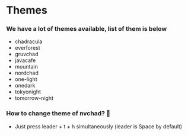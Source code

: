 # Themes
### We have a lot of themes available, list of them is below
- chadracula
- everforest
- gruvchad
- javacafe
- mountain
- nordchad
- one-light
- onedark
- tokyonight
- tomorrow-night

### How to change theme of nvchad? 🤔
- Just press leader + t + h simultaneously (leader is Space by default)
